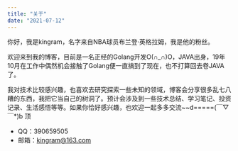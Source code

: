 ```yaml
---
title: "关于"
date: "2021-07-12"
---
```


你好，我是kingram，名字来自NBA球员布兰登·英格拉姆，我是他的粉丝。

欢迎来到我的博客，目前是一名正经的Golang开发O(∩_∩)O，JAVA出身，19年10月在工作中偶然机会接触了Golang便一直搞到了现在，也不打算回去卷JAVA了。

我对技术比较感兴趣，也喜欢去研究探索一些未知的领域，博客会分享很多乱七八糟的东西，我把它当自己的树洞了。预计会涉及到一些技术总结、学习笔记、投资记录、生活感悟等等。如果你恰好感兴趣，也欢迎一起多多交流~~d=====(￣▽￣*)b 顶


- QQ：390659505
- 邮箱：kingram@163.com
